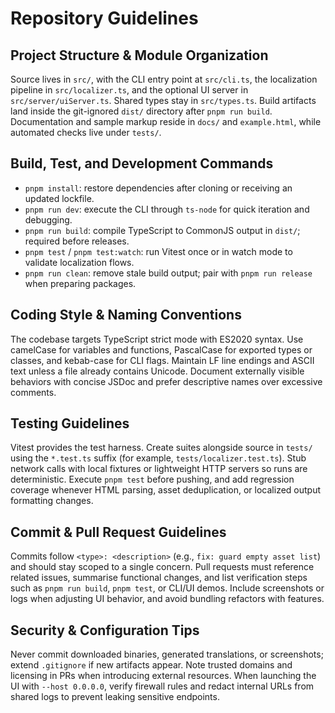 # Repository Guidelines

## Project Structure & Module Organization

Source lives in `src/`, with the CLI entry point at `src/cli.ts`, the localization pipeline in `src/localizer.ts`, and the optional UI server in `src/server/uiServer.ts`. Shared types stay in `src/types.ts`. Build artifacts land inside the git-ignored `dist/` directory after `pnpm run build`. Documentation and sample markup reside in `docs/` and `example.html`, while automated checks live under `tests/`.

## Build, Test, and Development Commands

- `pnpm install`: restore dependencies after cloning or receiving an updated lockfile.
- `pnpm run dev`: execute the CLI through `ts-node` for quick iteration and debugging.
- `pnpm run build`: compile TypeScript to CommonJS output in `dist/`; required before releases.
- `pnpm test` / `pnpm test:watch`: run Vitest once or in watch mode to validate localization flows.
- `pnpm run clean`: remove stale build output; pair with `pnpm run release` when preparing packages.

## Coding Style & Naming Conventions

The codebase targets TypeScript strict mode with ES2020 syntax. Use camelCase for variables and functions, PascalCase for exported types or classes, and kebab-case for CLI flags. Maintain LF line endings and ASCII text unless a file already contains Unicode. Document externally visible behaviors with concise JSDoc and prefer descriptive names over excessive comments.

## Testing Guidelines

Vitest provides the test harness. Create suites alongside source in `tests/` using the `*.test.ts` suffix (for example, `tests/localizer.test.ts`). Stub network calls with local fixtures or lightweight HTTP servers so runs are deterministic. Execute `pnpm test` before pushing, and add regression coverage whenever HTML parsing, asset deduplication, or localized output formatting changes.

## Commit & Pull Request Guidelines

Commits follow `<type>: <description>` (e.g., `fix: guard empty asset list`) and should stay scoped to a single concern. Pull requests must reference related issues, summarise functional changes, and list verification steps such as `pnpm run build`, `pnpm test`, or CLI/UI demos. Include screenshots or logs when adjusting UI behavior, and avoid bundling refactors with features.

## Security & Configuration Tips

Never commit downloaded binaries, generated translations, or screenshots; extend `.gitignore` if new artifacts appear. Note trusted domains and licensing in PRs when introducing external resources. When launching the UI with `--host 0.0.0.0`, verify firewall rules and redact internal URLs from shared logs to prevent leaking sensitive endpoints.
